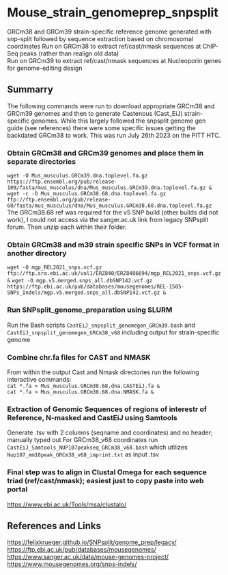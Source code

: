 # Mouse_strain_genomeprep_snpsplit
GRCm38 and GRCm39 strain-specific reference genome generated with snp-split followed by sequence extraction based on chromosomal coordinates
Run on GRCm38 to extract ref/cast/nmask sequences at ChIP-Seq peaks (rather than realign old data)  
Run on GRCm39 to extract ref/cast/nmask sequences at Nucleoporin genes for genome-editing design

## Summarry
The following commands were run to download appropriate GRCm38 and GRCm39 genomes and then to generate Castenous (Cast_EiJ) strain-specific genomes. While this largely followed the snpsplit genome gen guide (see references) there were some specific issues getting the backdated GRCm38 to work. This was run July 26th 2023 on the PITT HTC.

### Obtain GRCm38 and GRCm39 genomes and place them in separate directories
`wget -O Mus_musculus.GRCm39.dna.toplevel.fa.gz https://ftp.ensembl.org/pub/release-109/fasta/mus_musculus/dna/Mus_musculus.GRCm39.dna.toplevel.fa.gz &`
`wget -c -O Mus_musculus.GRCm38.68.dna.toplevel.fa.gz ftp://ftp.ensembl.org/pub/release-68/fasta/mus_musculus/dna/Mus_musculus.GRCm38.68.dna.toplevel.fa.gz`
The GRCm38.68 ref was required for the v5 SNP build (other builds did not work), I could not access via the sanger.ac.uk link from legacy SNPsplit forum. Then unzip each within their folder.

### Obtain GRCm38 and m39 strain specific SNPs in VCF format in another directory
`wget -O mgp_REL2021_snps.vcf.gz ftp://ftp.sra.ebi.ac.uk/vol1/ERZ840/ERZ8406694/mgp_REL2021_snps.vcf.gz &`
`wget -O mgp.v5.merged.snps_all.dbSNP142.vcf.gz https://ftp.ebi.ac.uk/pub/databases/mousegenomes/REL-1505-SNPs_Indels/mgp.v5.merged.snps_all.dbSNP142.vcf.gz &`

### Run SNPsplit_genome_preparation using SLURM
Run the Bash scripts `CastEiJ_snpsplit_genomegen_GRCm39.bash` and `CastEiJ_snpsplit_genomegen_GRCm38_v68` including output for strain-specific genome

### Combine chr.fa files for CAST and NMASK
From within the output Cast and Nmask directories run the following interactive commands:  
`cat *.fa > Mus_musculus.GRCm38.68.dna.CASTEiJ.fa &`  
`cat *.fa > Mus_musculus.GRCm38.68.dna.NMASK.fa &`

### Extraction of Genomic Sequences of regions of interestr of Reference, N-masked and CastEiJ using Samtools
Generate .tsv with 2 columns (seqname and coordinates) and no header; manually typed out
For GRCm38_v68 coordinates run `CastEiJ_Samtools_NUP107peakseq_GRCm38_v68.bash` which utilizes `Nup107_mm10peak_GRCm38_v68_imprint.txt` as input .tsv

### Final step was to align in Clustal Omega for each sequence triad (ref/cast/nmask); easiest just to copy paste into web portal
https://www.ebi.ac.uk/Tools/msa/clustalo/  

## References and Links
https://felixkrueger.github.io/SNPsplit/genome_prep/legacy/
https://ftp.ebi.ac.uk/pub/databases/mousegenomes/
https://www.sanger.ac.uk/data/mouse-genomes-project/
https://www.mousegenomes.org/snps-indels/
